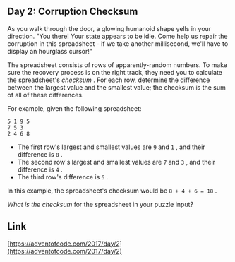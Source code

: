 ## Day 2: Corruption Checksum

As you walk through the door, a glowing humanoid shape yells in your direction. "You there! Your state appears to be idle. Come help us repair the corruption in this spreadsheet - if we take another millisecond, we'll have to display an hourglass cursor!"

The spreadsheet consists of rows of apparently-random numbers. To make sure the recovery process is on the right track, they need you to calculate the spreadsheet's _checksum_ . For each row, determine the difference between the largest value and the smallest value; the checksum is the sum of all of these differences.

For example, given the following spreadsheet:

```
5 1 9 5
7 5 3
2 4 6 8
```

- The first row's largest and smallest values are `9` and `1` , and their difference is `8` .
- The second row's largest and smallest values are `7` and `3` , and their difference is `4` .
- The third row's difference is `6` .

In this example, the spreadsheet's checksum would be `8 + 4 + 6 = 18` .

_What is the checksum_ for the spreadsheet in your puzzle input?

## Link

[https://adventofcode.com/2017/day/2](https://adventofcode.com/2017/day/2)
